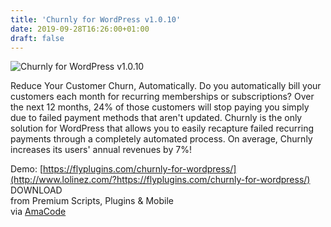 ```yaml
---
title: 'Churnly for WordPress v1.0.10'
date: 2019-09-28T16:26:00+01:00
draft: false
---
```


![Churnly for WordPress v1.0.10](http://www.codelist.cc/uploads/posts/2019-09/1569684378_churnly-for-wordpress-v1.0.10.png "Churnly for WordPress v1.0.10")  
  
Reduce Your Customer Churn, Automatically. Do you automatically bill your customers each month for recurring memberships or subscriptions? Over the next 12 months, 24% of those customers will stop paying you simply due to failed payment methods that aren't updated. Churnly is the only solution for WordPress that allows you to easily recapture failed recurring payments through a completely automated process. On average, Churnly increases its users' annual revenues by 7%!  
  
Demo: [https://flyplugins.com/churnly-for-wordpress/](http://www.lolinez.com/?https://flyplugins.com/churnly-for-wordpress/)  
DOWNLOAD  
from Premium Scripts, Plugins & Mobile  
via [AmaCode](https://amazcode.ooo)